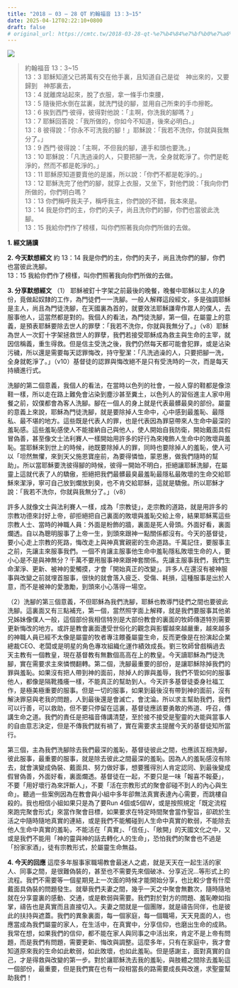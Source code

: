 ```yaml
---
title: "2018 – 03 – 28 QT 約翰福音 13：3~15"
date: 2025-04-12T02:22:10+0800
draft: false
# original_url: https://cmtc.tw/2018-03-28-qt-%e7%b4%84%e7%bf%b0%e7%a6%8f%e9%9f%b3-13%ef%bc%9a315
---
```


![](/images/qt.jpg)
> 約翰福音 13：3\~15  
> 13：3 耶穌知道父已將萬有交在他手裏，且知道自己是從　神出來的，又要歸到　神那裏去，  
> 13：4 就離席站起來，脫了衣服，拿一條手巾束腰，  
> 13：5 隨後把水倒在盆裏，就洗門徒的腳，並用自己所束的手巾擦乾。  
> 13：6 挨到西門‧彼得，彼得對他說：「主啊，你洗我的腳嗎？」  
> 13：7 耶穌回答說：「我所做的，你如今不知道，後來必明白。」  
> 13：8 彼得說：「你永不可洗我的腳！」耶穌說：「我若不洗你，你就與我無分了。」  
> 13：9 西門‧彼得說：「主啊，不但我的腳，連手和頭也要洗。」  
> 13：10 耶穌說：「凡洗過澡的人，只要把腳一洗，全身就乾淨了。你們是乾淨的，然而不都是乾淨的。」  
> 13：11 耶穌原知道要賣他的是誰，所以說：「你們不都是乾淨的。」  
> 13：12 耶穌洗完了他們的腳，就穿上衣服，又坐下，對他們說：「我向你們所做的，你們明白嗎？  
> 13：13 你們稱呼我夫子，稱呼我主，你們說的不錯，我本來是。  
> 13：14 我是你們的主，你們的夫子，尚且洗你們的腳，你們也當彼此洗腳。  
> 13：15 我給你們作了榜樣，叫你們照著我向你們所做的去做。

**1. 經文誦讀**

**2.  今天默想經文**
約 13：14 我是你們的主，你們的夫子，尚且洗你們的腳，你們也當彼此洗腳。  
13：15 我給你們作了榜樣，叫你們照著我向你們所做的去做。

**3. 分享默想經文**
（1） 耶穌被釘十字架之前最後的晚餐，晚餐中耶穌以主人的身份，竟做起奴隸的工作，為門徒們一一洗腳。一般人解釋這段經文，多是強調耶穌是主人，尚且為門徒洗腳，在天國裏為首的，就要效法耶穌謙卑作眾人的僕人，去服事他人，這當然都是對的。我個人的看法，為門徒洗腳，第一個，在屬靈上的意義，是預表耶穌要除去世人的罪孽：「我若不洗你，你就與我無分了。」（v8）耶穌為世人一次釘十字架拯救世人的罪孽，我們若接受耶穌成為救主與生命的主宰，就因信稱義，重生得救。但是信主受洗之後，我們仍然每天都可能會犯罪，或是沾染污穢，所以還是需要每天認罪悔改，持守聖潔：「凡洗過澡的人，只要把腳一洗，全身就乾淨了。」（v10）基督徒的認罪與悔改絕不是只有受洗時的一次，而是每天持續進行式。

洗腳的第二個意義，我個人的看法，在當時以色列的社會，一般人穿的鞋都是像涼鞋一樣，所以走在路上難免會沾染到塵沙甚至糞土，以色列人的習俗進主人家中用餐之前，奴僕都會為客人洗腳。腳在一個人的身上就是代表最髒最臭的部份。屬靈的意義上來說，耶穌為門徒洗腳，就是要除掉人生命中，心中感到最羞恥、最隱私、最不堪的地方。這些既是代表人的罪，也是代表因為罪惡帶來人生命中最深的羞恥感。這些羞恥感使人不能接納自己與他人，使人開始自我防衛，開始戴面具假冒偽善，甚至像文士法利賽人一樣開始用許多的好行為來掩飾人生命中的敗壞與羞恥。當耶穌來到世上的時候，祂既要除掉人的罪，同時也要除掉人的羞恥，使人可以「坦然無懼，來到天父施恩寶座前，為要得憐恤，蒙恩惠，做我們隨時的幫助」。所以當耶穌要洗彼得腳的時候，彼得一開始不明白，拒絕讓耶穌洗腳，在屬靈上這就代表了人的驕傲，拒絕把我們最髒最臭最羞恥最隱私最敗壞的生命交給耶穌來潔淨，寧可自己放到爛放到臭，也不肯交給耶穌，這就是驕傲。所以耶穌才說：「我若不洗你，你就與我無分了。」（v8）

許多人就像文士與法利賽人一樣，成為「宗教徒」，走宗教的道路，就是用許多的宗教功德來討好上帝，卻拒絕把自己裏面的敗壞與羞恥交給上帝，結果耶穌罵這些宗教人士、當時的神職人員：外面是粉飾的牆，裏面是死人骨頭。外面好看，裏面爛透。自以為聰明服事了上帝一生，到頭來跟神一點關係都沒有。今天的基督徒，要小心走上宗教的死路，悔改走上與神真實親密的生命道路。千萬記住，要服事主之前，先讓主來服事我們。一個不肯讓主服事他生命中羞恥隱私敗壞生命的人，要小心是不是與神無分？千萬不要用服事神來跟神套關係。先讓主服事我們，我們生命潔淨、更新、被神的愛觸摸，才會「開始真正的改變」。許多人在還沒有被神服事與改變之前就埋首服事，很快的就會落入疲乏、受傷、耗損，這種服事是出於人意，而不是被神的愛激勵，到頭來小心落得一場空。

（2）洗腳的第三個意義，不但耶穌為我們洗腳，耶穌也教導門徒們之間也要彼此洗腳。這裏面又有三點補充，第一個，當然照字面上解釋，就是我們要服事其他弟兄姊妹像僕人一般，這個部份我相信特別是大部份教會的裏面的牧師傳道特別需要更新悔改的地方。或許是教會裏面遭受世俗化的觀念與影響越來越嚴重，越來越多的神職人員已經不太像是屬靈的牧者專注餵養屬靈生命，反而更像是在扮演起企業總裁CEO、老闆或是明星的角色專攻組織化運作績效成長。劉三牧師曾戲稱過去天主教有一個教皇，現在基督教有無數個高高在上的教皇。今天讀耶穌為門徒洗腳，實在需要求主來憐憫翻轉。第二個，洗腳最重要的部份，是讓耶穌除掉我們的罪與羞恥。如果沒有把人帶到神的面前，除掉人的罪與羞辱，我們不管如何的服事他人，都像是隔靴搔癢一樣，不能真正的幫助到人。今天許多基督徒委身社福工作，是極美極重要的服事。但是一切的服事，如果到最後沒有帶到神的面前，沒有解決罪惡與老我的問題，人到最後還是會滅亡，會沈淪。所以求主幫助我們，我們可以行善，可以救助，但不要只停留在這裏，基督徒應該要勇敢的佈道、呼召，傳講生命之道。我們的責任是把福音傳講清楚，至於接不接受是聖靈的大能與當事人的自由意志決定，但是不傳我們就有禍了，實在需要求主提醒今天的基督徒知所當行。

第三個，主為我們洗腳除去我們最深的羞恥，基督徒彼此之間，也應該互相洗腳，彼此服事，最重要的服事，就是除去彼此之間最深的羞恥。因為人的羞恥感沒有除去，就會演變成偽裝、戴面具、努力做好事，想要獲得別人肯定認同、到最後變成假冒偽善，外面好看，裏面爛透。基督徒在一起，不要只是一味「報喜不報憂」，不要「用好壞行為來評斷人」，不要「活在宗教形式的聚會卻碰不到人的內心與生命」。聽過一些案例因為在教會與小組中多年卻無法真實表達內心需要，而跳樓自殺的。我也相信小組如果只是為了要Run 4個或5個W，或是按照規定「既定流程來跑完聚會形式」來當作聚會目標，如果要求在特定時間聚會當作聖旨，卻疏於生活之中隨時隨地真實的連結，或是我們不能觸碰到人生命中真實的軟弱，不能除去他人生命中真實的羞恥，不能活在「真實」、「信任」、「敞開」的天國文化之中，又或是我們不能用「神的靈與神的話去轉化人的生命」，恐怕我們的聚會也不過是「扮家家酒」，徒有宗教形式，於屬靈生命無益。

**4. 今天的回應**
這麼多年服事家職場教會最迷人之處，就是天天在一起生活的家人、同事之間，是很難偽裝的，甚至也不需要先來個破冰、分享近況…等形式上的流程。我們不需要等一個星期見上一次面的時候才能開始分享，也比較少會有什麼戴面具偽裝的問題發生。就舉我們夫妻之間，幾乎一天之中聚會無數次，隨時隨地就在分享靈裏的感動、交通，或是軟弱與需要。我們對於對方的問題、羞恥瞭如指掌，禱告也是真實而且直接切入。夫妻之間就是一個團隊，就是禱告同伴，也是彼此的扶持與遮蓋。我們的異象裏面，每一個家庭，每一個職場，天天見面的人，也應當成為我們屬靈的家人，在生活中，在真實中，分享信仰，也磨出生命的成熟。我常在想，如果我們的信仰，都不能在家人與同事之中活出來，肯定不是上帝有問題，而是我們有問題，需要更新、悔改與調整。這麼多年，只有在家庭中，我才會知道原來我的生命如此軟弱，如此敗壞，也如此羞恥。但是感謝主，面對真實的自己，才是得救與改變的第一步。對於讓耶穌洗去我的羞恥，與肢體之間除去羞恥這一個部份，最重要，但是我們實在也有一段相當長的路需要成長與改進，求聖靈幫助我們！
